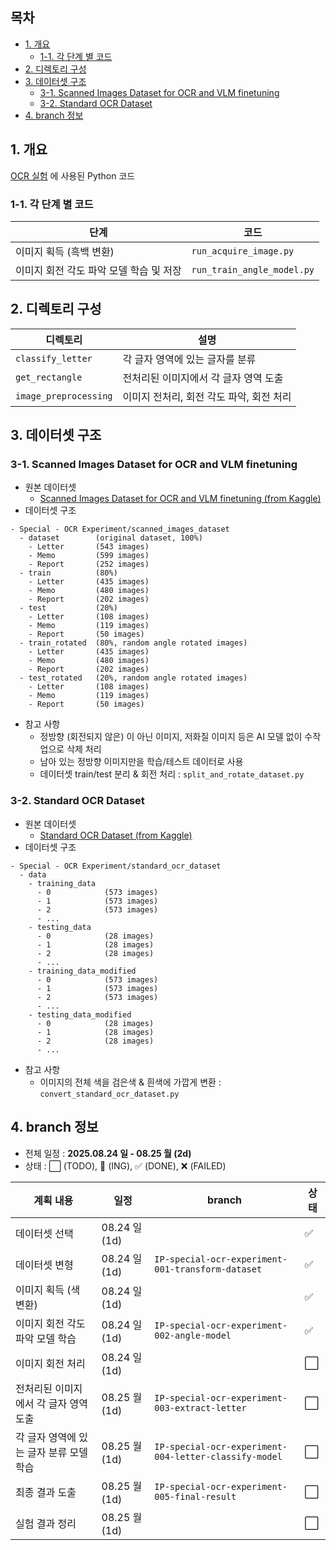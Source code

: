 
## 목차

* [1. 개요](#1-개요)
  * [1-1. 각 단계 별 코드](#1-1-각-단계-별-코드) 
* [2. 디렉토리 구성](#2-디렉토리-구성)
* [3. 데이터셋 구조](#3-데이터셋-구조)
  * [3-1. Scanned Images Dataset for OCR and VLM finetuning](#3-1-scanned-images-dataset-for-ocr-and-vlm-finetuning)
  * [3-2. Standard OCR Dataset](#3-2-standard-ocr-dataset) 
* [4. branch 정보](#4-branch-정보)

## 1. 개요

[OCR 실험](../OCR_Experiment.md) 에 사용된 Python 코드

### 1-1. 각 단계 별 코드

| 단계                      | 코드                             |
|-------------------------|--------------------------------|
| 이미지 획득 (흑백 변환)          | ```run_acquire_image.py```     |
| 이미지 회전 각도 파악 모델 학습 및 저장 | ```run_train_angle_model.py``` |

## 2. 디렉토리 구성

| 디렉토리                      | 설명                       |
|---------------------------|--------------------------|
| ```classify_letter```     | 각 글자 영역에 있는 글자를 분류       |
| ```get_rectangle```       | 전처리된 이미지에서 각 글자 영역 도출    |
| ```image_preprocessing``` | 이미지 전처리, 회전 각도 파악, 회전 처리 |

## 3. 데이터셋 구조

### 3-1. Scanned Images Dataset for OCR and VLM finetuning

* 원본 데이터셋
  * [Scanned Images Dataset for OCR and VLM finetuning (from Kaggle)](https://www.kaggle.com/datasets/suvroo/scanned-images-dataset-for-ocr-and-vlm-finetuning)
* 데이터셋 구조

```
- Special - OCR Experiment/scanned_images_dataset
  - dataset        (original dataset, 100%)
    - Letter       (543 images)
    - Memo         (599 images)
    - Report       (252 images)
  - train          (80%)
    - Letter       (435 images)
    - Memo         (480 images)
    - Report       (202 images)
  - test           (20%)
    - Letter       (108 images)
    - Memo         (119 images)
    - Report       (50 images)
  - train_rotated  (80%, random angle rotated images)
    - Letter       (435 images)
    - Memo         (480 images)
    - Report       (202 images)
  - test_rotated   (20%, random angle rotated images)
    - Letter       (108 images)
    - Memo         (119 images)
    - Report       (50 images)
```

* 참고 사항
  * 정방향 (회전되지 않은) 이 아닌 이미지, 저화질 이미지 등은 AI 모델 없이 수작업으로 삭제 처리
  * 남아 있는 정방향 이미지만을 학습/테스트 데이터로 사용
  * 데이터셋 train/test 분리 & 회전 처리 : ```split_and_rotate_dataset.py```

### 3-2. Standard OCR Dataset

* 원본 데이터셋
  * [Standard OCR Dataset (from Kaggle)](https://www.kaggle.com/datasets/preatcher/standard-ocr-dataset) 
* 데이터셋 구조

```
- Special - OCR Experiment/standard_ocr_dataset
  - data
    - training_data
      - 0            (573 images)
      - 1            (573 images)
      - 2            (573 images)
      - ...
    - testing_data
      - 0            (28 images)
      - 1            (28 images)
      - 2            (28 images)
      - ...
    - training_data_modified
      - 0            (573 images)
      - 1            (573 images)
      - 2            (573 images)
      - ...
    - testing_data_modified
      - 0            (28 images)
      - 1            (28 images)
      - 2            (28 images)
      - ...
```

* 참고 사항
  * 이미지의 전체 색을 검은색 & 흰색에 가깝게 변환 : ```convert_standard_ocr_dataset.py```

## 4. branch 정보

* 전체 일정 : **2025.08.24 일 - 08.25 월 (2d)**
* 상태 : ⬜ (TODO), 💨 (ING), ✅ (DONE), ❌ (FAILED)

| 계획 내용                   | 일정           | branch                                                    | 상태 |
|-------------------------|--------------|-----------------------------------------------------------|----|
| 데이터셋 선택                 | 08.24 일 (1d) |                                                           | ✅  |
| 데이터셋 변형                 | 08.24 일 (1d) | ```IP-special-ocr-experiment-001-transform-dataset```     | ✅  |
| 이미지 획득 (색 변환)           | 08.24 일 (1d) |                                                           | ✅  |
| 이미지 회전 각도 파악 모델 학습      | 08.24 일 (1d) | ```IP-special-ocr-experiment-002-angle-model```           | ✅  |
| 이미지 회전 처리               | 08.24 일 (1d) |                                                           | ⬜  |
| 전처리된 이미지에서 각 글자 영역 도출   | 08.25 월 (1d) | ```IP-special-ocr-experiment-003-extract-letter```        | ⬜  |
| 각 글자 영역에 있는 글자 분류 모델 학습 | 08.25 월 (1d) | ```IP-special-ocr-experiment-004-letter-classify-model``` | ⬜  |
| 최종 결과 도출                | 08.25 월 (1d) | ```IP-special-ocr-experiment-005-final-result```          | ⬜  |
| 실험 결과 정리                | 08.25 월 (1d) |                                                           | ⬜  |

